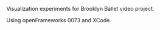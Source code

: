 Visualization experiments for Brooklyn Ballet video project.

Using openFrameworks 0073 and XCode.


